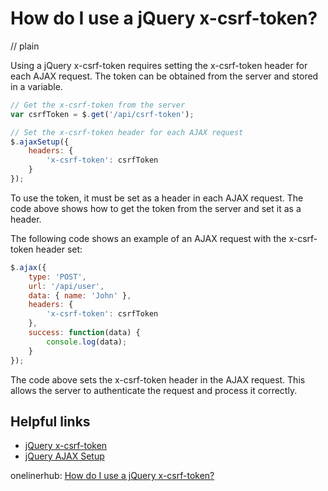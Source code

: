 # How do I use a jQuery x-csrf-token?
// plain

Using a jQuery x-csrf-token requires setting the x-csrf-token header for each AJAX request. The token can be obtained from the server and stored in a variable.

```js
// Get the x-csrf-token from the server
var csrfToken = $.get('/api/csrf-token');

// Set the x-csrf-token header for each AJAX request
$.ajaxSetup({
    headers: {
        'x-csrf-token': csrfToken
    }
});
```

To use the token, it must be set as a header in each AJAX request. The code above shows how to get the token from the server and set it as a header.

The following code shows an example of an AJAX request with the x-csrf-token header set:

```js
$.ajax({
    type: 'POST',
    url: '/api/user',
    data: { name: 'John' },
    headers: {
        'x-csrf-token': csrfToken
    },
    success: function(data) {
        console.log(data);
    }
});
```

The code above sets the x-csrf-token header in the AJAX request. This allows the server to authenticate the request and process it correctly.

## Helpful links
- [jQuery x-csrf-token](https://www.jquery-az.com/jquery-x-csrf-token/)
- [jQuery AJAX Setup](https://api.jquery.com/jquery.ajaxsetup/)

onelinerhub: [How do I use a jQuery x-csrf-token?](https://onelinerhub.com/jquery/how-do-i-use-a-jquery-x-csrf-token)